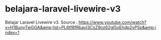 # belajara-laravel-livewire-v3
Belajar Laravel Livewire v3. Source : https://www.youtube.com/watch?v=H1BunyTwGGA&amp;list=PL6tf8fRbavl3CsZ9oz62gl5oEhdp2vP5p&amp;index=1
